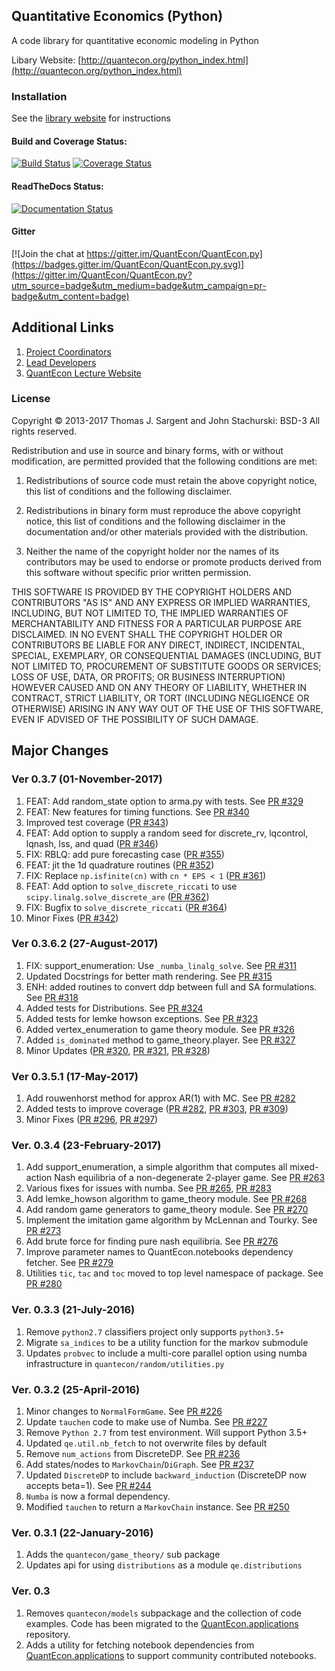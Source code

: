 
## Quantitative Economics (Python)

A code library for quantitative economic modeling in Python

Libary Website: [http://quantecon.org/python_index.html](http://quantecon.org/python_index.html)

### Installation

See the [library website](http://quantecon.org/python_index.html) for instructions

#### Build and Coverage Status:

[![Build Status](https://travis-ci.org/QuantEcon/QuantEcon.py.svg?branch=master)](https://travis-ci.org/QuantEcon/QuantEcon.py)
[![Coverage Status](https://coveralls.io/repos/QuantEcon/QuantEcon.py/badge.png)](https://coveralls.io/r/QuantEcon/QuantEcon.py)

#### ReadTheDocs Status:

[![Documentation Status](https://readthedocs.org/projects/quanteconpy/badge/?version=latest)](http://quanteconpy.readthedocs.io/en/latest/?badge=latest)

#### Gitter

[![Join the chat at https://gitter.im/QuantEcon/QuantEcon.py](https://badges.gitter.im/QuantEcon/QuantEcon.py.svg)](https://gitter.im/QuantEcon/QuantEcon.py?utm_source=badge&utm_medium=badge&utm_campaign=pr-badge&utm_content=badge)


## Additional Links

1. [Project Coordinators](http://quantecon.org/team)
2. [Lead Developers](http://quantecon.org/team)
3. [QuantEcon Lecture Website](https://lectures.quantecon.org)

### License

Copyright © 2013-2017 Thomas J. Sargent and John Stachurski: BSD-3
All rights reserved.

Redistribution and use in source and binary forms, with or without
modification, are permitted provided that the following conditions are met:

1. Redistributions of source code must retain the above copyright notice, this
   list of conditions and the following disclaimer.

2. Redistributions in binary form must reproduce the above copyright
  notice, this list of conditions and the following disclaimer in the
  documentation and/or other materials provided with the distribution.

3. Neither the name of the copyright holder nor the names of its
 contributors may be used to endorse or promote products derived from
 this software without specific prior written permission.

 THIS SOFTWARE IS PROVIDED BY THE COPYRIGHT HOLDERS AND CONTRIBUTORS
 "AS IS" AND ANY EXPRESS OR IMPLIED WARRANTIES, INCLUDING, BUT NOT
 LIMITED TO, THE IMPLIED WARRANTIES OF MERCHANTABILITY AND FITNESS FOR
 A PARTICULAR PURPOSE ARE DISCLAIMED. IN NO EVENT SHALL THE COPYRIGHT
 HOLDER OR CONTRIBUTORS BE LIABLE FOR ANY DIRECT, INDIRECT,
 INCIDENTAL, SPECIAL, EXEMPLARY, OR CONSEQUENTIAL DAMAGES (INCLUDING,
 BUT NOT LIMITED TO, PROCUREMENT OF SUBSTITUTE GOODS OR SERVICES; LOSS
 OF USE, DATA, OR PROFITS; OR BUSINESS INTERRUPTION) HOWEVER CAUSED
 AND ON ANY THEORY OF LIABILITY, WHETHER IN CONTRACT, STRICT
 LIABILITY, OR TORT (INCLUDING NEGLIGENCE OR OTHERWISE) ARISING IN ANY
 WAY OUT OF THE USE OF THIS SOFTWARE, EVEN IF ADVISED OF THE
 POSSIBILITY OF SUCH DAMAGE.

## Major Changes

### Ver 0.3.7 (01-November-2017)
1. FEAT: Add random_state option to arma.py with tests. See [PR #329](https://github.com/QuantEcon/QuantEcon.py/pull/329)
2. FEAT: New features for timing functions. See [PR #340](https://github.com/QuantEcon/QuantEcon.py/pull/340)
3. Improved test coverage ([PR #343](https://github.com/QuantEcon/QuantEcon.py/pull/343)) 
4. FEAT: Add option to supply a random seed for discrete_rv, lqcontrol, lqnash, lss, and quad ([PR #346](https://github.com/QuantEcon/QuantEcon.py/pull/346))
5. FIX: RBLQ: add pure forecasting case ([PR #355](https://github.com/QuantEcon/QuantEcon.py/pull/355))
6. FEAT: jit the 1d quadrature routines ([PR #352](https://github.com/QuantEcon/QuantEcon.py/pull/352))
7. FIX: Replace `np.isfinite(cn)` with `cn * EPS < 1` ([PR #361](https://github.com/QuantEcon/QuantEcon.py/pull/361))
8. FEAT: Add option to `solve_discrete_riccati` to use `scipy.linalg.solve_discrete_are` ([PR #362](https://github.com/QuantEcon/QuantEcon.py/pull/362))
9. FIX: Bugfix to `solve_discrete_riccati` ([PR #364](https://github.com/QuantEcon/QuantEcon.py/pull/364))
10. Minor Fixes ([PR #342](https://github.com/QuantEcon/QuantEcon.py/pull/342))

### Ver 0.3.6.2 (27-August-2017)
1. FIX: support_enumeration: Use ``_numba_linalg_solve``. See [PR #311](https://github.com/QuantEcon/QuantEcon.py/pull/311)
2. Updated Docstrings for better math rendering. See [PR #315](https://github.com/QuantEcon/QuantEcon.py/pull/315)
3. ENH: added routines to convert ddp between full and SA formulations. See [PR #318](https://github.com/QuantEcon/QuantEcon.py/pull/318)
4. Added tests for Distributions. See [PR #324](https://github.com/QuantEcon/QuantEcon.py/pull/324)
5. Added tests for lemke howson exceptions. See [PR #323](https://github.com/QuantEcon/QuantEcon.py/pull/323)
6. Added vertex_enumeration to game theory module. See [PR #326](https://github.com/QuantEcon/QuantEcon.py/pull/326)
7. Added ``is_dominated`` method to game_theory.player. See [PR #327](https://github.com/QuantEcon/QuantEcon.py/pull/327)
8. Minor Updates ([PR #320](https://github.com/QuantEcon/QuantEcon.py/pull/320), [PR #321](https://github.com/QuantEcon/QuantEcon.py/pull/321),
[PR #328](https://github.com/QuantEcon/QuantEcon.py/pull/328))

### Ver 0.3.5.1 (17-May-2017)
1. Add rouwenhorst method for approx AR(1) with MC. See [PR #282](https://github.com/QuantEcon/QuantEcon.py/pull/282)
2. Added tests to improve coverage ([PR #282](https://github.com/QuantEcon/QuantEcon.py/pull/282), 
[PR #303](https://github.com/QuantEcon/QuantEcon.py/pull/303), [PR #309](https://github.com/QuantEcon/QuantEcon.py/pull/309))
3. Minor Fixes ([PR #296](https://github.com/QuantEcon/QuantEcon.py/pull/296), [PR #297](https://github.com/QuantEcon/QuantEcon.py/pull/297))

### Ver. 0.3.4 (23-February-2017)
1. Add support_enumeration, a simple algorithm that computes all mixed-action Nash equilibria of a non-degenerate 2-player game. See [PR #263](https://github.com/QuantEcon/QuantEcon.py/pull/263)
2. Various fixes for issues with numba. See [PR #265](https://github.com/QuantEcon/QuantEcon.py/pull/265), [PR #283](https://github.com/QuantEcon/QuantEcon.py/pull/283)
3. Add lemke_howson algorithm to game_theory module. See [PR #268](https://github.com/QuantEcon/QuantEcon.py/pull/268)
4. Add random game generators to game_theory module. See [PR #270](https://github.com/QuantEcon/QuantEcon.py/pull/270)
5. Implement the imitation game algorithm by McLennan and Tourky. See [PR #273](https://github.com/QuantEcon/QuantEcon.py/pull/273)
6. Add brute force for finding pure nash equilibria. See [PR #276](https://github.com/QuantEcon/QuantEcon.py/pull/276)
7. Improve parameter names to QuantEcon.notebooks dependency fetcher. See [PR #279](https://github.com/QuantEcon/QuantEcon.py/pull/279)
8. Utilities ``tic``, ``tac`` and ``toc`` moved to top level namespace of package. See [PR #280](https://github.com/QuantEcon/QuantEcon.py/pull/280)

### Ver. 0.3.3 (21-July-2016)
1. Remove ``python2.7`` classifiers project only supports ``python3.5+``
2. Migrate ``sa_indices`` to be a utility function for the markov submodule
3. Updates ``probvec`` to include a multi-core parallel option using numba infrastructure in ``quantecon/random/utilities.py``

### Ver. 0.3.2 (25-April-2016)

1. Minor changes to ``NormalFormGame``. See [PR #226](https://github.com/QuantEcon/QuantEcon.py/pull/226)
2. Update ``tauchen`` code to make use of Numba. See [PR #227](https://github.com/QuantEcon/QuantEcon.py/pull/227)
3. Remove ``Python 2.7`` from test environment. Will support Python 3.5+
4. Updated ``qe.util.nb_fetch`` to not overwrite files by default
6. Remove ``num_actions`` from DiscreteDP. See [PR #236](https://github.com/QuantEcon/QuantEcon.py/pull/236)
7. Add states/nodes to ``MarkovChain``/``DiGraph``. See [PR #237](https://github.com/QuantEcon/QuantEcon.py/pull/237)
8. Updated ``DiscreteDP`` to include ``backward_induction`` (DiscreteDP now accepts beta=1). See [PR #244](https://github.com/QuantEcon/QuantEcon.py/pull/244)
9. ``Numba`` is now a formal dependency. 
10. Modified ``tauchen`` to return a ``MarkovChain`` instance. See [PR #250](https://github.com/QuantEcon/QuantEcon.py/pull/250)

### Ver. 0.3.1 (22-January-2016)

1. Adds the ``quantecon/game_theory/`` sub package
2. Updates api for using ``distributions`` as a module ``qe.distributions``

### Ver. 0.3

1. Removes ``quantecon/models`` subpackage and the collection of code examples. Code has been migrated to the [QuantEcon.applications](https://github.com/QuantEcon/QuantEcon.applications) repository.
2. Adds a utility for fetching notebook dependencies from [QuantEcon.applications](https://github.com/QuantEcon/QuantEcon.applications) to support community contributed notebooks.

